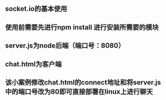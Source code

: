 ## socket.io的基本使用
## 使用前需要先进行npm install 进行安装所需要的模块
## server.js为node后端（端口号：8080）
## chat.html为客户端
## 该小案例修改chat.html的connect地址和将server.js中的端口号改为80即可直接部署在linux上进行聊天
